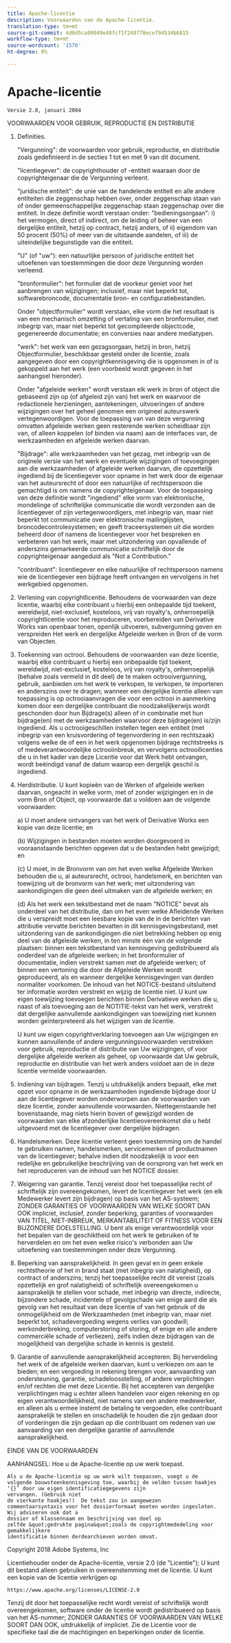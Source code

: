 ```yaml
---
title: Apache-licentie
description: Voorwaarden van de Apache-licentie.
translation-type: tm+mt
source-git-commit: 4d0d5ca99049e48fcf1f248f78ecef94534b6815
workflow-type: tm+mt
source-wordcount: '1576'
ht-degree: 0%

---
```



# Apache-licentie

    Versie 2.0, januari 2004
<!--                        https://www.apache.org/licenses/  -->

VOORWAARDEN VOOR GEBRUIK, REPRODUCTIE EN DISTRIBUTIE

1. Definities.

   &quot;Vergunning&quot;: de voorwaarden voor gebruik, reproductie,
en distributie zoals gedefinieerd in de secties 1 tot en met 9 van dit document.

   &quot;licentiegever&quot;: de copyrighthouder of -entiteit waaraan door
de copyrighteigenaar die de Vergunning verleent.

   &quot;juridische entiteit&quot;: de unie van de handelende entiteit en alle
andere entiteiten die zeggenschap hebben over, onder zeggenschap staan van of onder gemeenschappelijke zeggenschap staan
zeggenschap over die entiteit. In deze definitie wordt verstaan onder:
&quot;bedieningsorgaan&quot;: i) het vermogen, direct of indirect, om de
leiding of beheer van een dergelijke entiteit, hetzij op contract, hetzij
anders, of ii) eigendom van 50 procent (50%) of meer van de
uitstaande aandelen, of iii) de uiteindelijke begunstigde van die entiteit.

   &quot;U&quot; (of &quot;uw&quot;): een natuurlijke persoon of juridische entiteit
het uitoefenen van toestemmingen die door deze Vergunning worden verleend.

   &quot;bronformulier&quot;: het formulier dat de voorkeur geniet voor het aanbrengen van wijzigingen;
inclusief, maar niet beperkt tot, softwarebroncode, documentatie
bron- en configuratiebestanden.

   Onder &quot;objectformulier&quot; wordt verstaan, elke vorm die het resultaat is van een mechanisch
omzetting of vertaling van een bronformulier, met inbegrip van, maar
niet beperkt tot gecompileerde objectcode, gegenereerde documentatie;
en conversies naar andere mediatypen.

   &quot;werk&quot;: het werk van een gezagsorgaan, hetzij in bron, hetzij
Objectformulier, beschikbaar gesteld onder de licentie, zoals aangegeven door een
copyrightkennisgeving die is opgenomen in of is gekoppeld aan het werk
(een voorbeeld wordt gegeven in het aanhangsel hieronder).

   Onder &quot;afgeleide werken&quot; wordt verstaan elk werk in bron of object
die gebaseerd zijn op (of afgeleid zijn van) het werk en waarvoor de
redactionele herzieningen, aantekeningen, uitvoeringen of andere wijzigingen
over het geheel genomen een origineel auteurswerk vertegenwoordigen. Voor de toepassing van
van deze vergunning omvatten afgeleide werken geen resterende werken
scheidbaar zijn van, of alleen koppelen (of binden via naam) aan de interfaces van,
de werkzaamheden en afgeleide werken daarvan.

   &quot;Bijdrage&quot;: alle werkzaamheden van het gezag, met inbegrip van
de originele versie van het werk en eventuele wijzigingen of toevoegingen
aan die werkzaamheden of afgeleide werken daarvan, die opzettelijk
ingediend bij de licentiegever voor opname in het werk door de eigenaar van het auteursrecht
of door een natuurlijke of rechtspersoon die gemachtigd is om namens
de copyrighteigenaar. Voor de toepassing van deze definitie wordt &quot;ingediend&quot;
elke vorm van elektronische, mondelinge of schriftelijke communicatie die wordt verzonden
aan de licentiegever of zijn vertegenwoordigers, met inbegrip van, maar niet beperkt tot
communicatie over elektronische mailinglijsten, broncodecontrolesystemen;
en geeft traceersystemen uit die worden beheerd door of namens de
licentiegever voor het bespreken en verbeteren van het werk, maar
met uitzondering van opvallende of anderszins gemarkeerde communicatie
schriftelijk door de copyrighteigenaar aangeduid als &quot;Not a Contribution.&quot;

   &quot;contribuant&quot;: licentiegever en elke natuurlijke of rechtspersoon
namens wie de licentiegever een bijdrage heeft ontvangen en
vervolgens in het werkgebied opgenomen.

2. Verlening van copyrightlicentie. Behoudens de voorwaarden van
deze licentie, waarbij elke contribuant u hierbij een onbepaalde tijd toekent,
wereldwijd, niet-exclusief, kosteloos, vrij van royalty&#39;s, onherroepelijk
copyrightlicentie voor het reproduceren, voorbereiden van Derivative Works van
openbaar tonen, openlijk uitvoeren, subvergunning geven en verspreiden
Het werk en dergelijke Afgeleide werken in Bron of de vorm van Objecten.

3. Toekenning van octrooi. Behoudens de voorwaarden van
deze licentie, waarbij elke contribuant u hierbij een onbepaalde tijd toekent,
wereldwijd, niet-exclusief, kosteloos, vrij van royalty&#39;s, onherroepelijk
(behalve zoals vermeld in dit deel) de te maken octrooivergunning,
gebruik, aanbieden om het werk te verkopen, te verkopen, te importeren en anderszins over te dragen;
wanneer een dergelijke licentie alleen van toepassing is op octrooiaanvragen die voor een octrooi in aanmerking komen
door een dergelijke contribuant die noodzakelijkerwijs wordt geschonden door hun
Bijdrage(s) alleen of in combinatie met hun bijdrage(en)
met de werkzaamheden waarvoor deze bijdrage(en) is/zijn ingediend. Als u
octrooigeschillen instellen tegen een entiteit (met inbegrip van een
kruisvordering of tegenvordering in een rechtszaak) volgens welke de
of een in het werk opgenomen bijdrage rechtstreeks is
of medeverantwoordelijke octrooiinbreuk, en vervolgens octrooilicenties
die u in het kader van deze Licentie voor dat Werk hebt ontvangen, wordt beëindigd
vanaf de datum waarop een dergelijk geschil is ingediend.

4. Herdistributie. U kunt kopieën van de
Werken of afgeleide werken daarvan, ongeacht in welke vorm, met of zonder
wijzigingen en in de vorm Bron of Object, op voorwaarde dat u
voldoen aan de volgende voorwaarden:

   a) U moet andere ontvangers van het werk of
Derivative Works een kopie van deze licentie; en

   (b) Wijzigingen in bestanden moeten worden doorgevoerd in vooraanstaande berichten
opgeven dat u de bestanden hebt gewijzigd; en

   (c) U moet, in de Bronvorm van om het even welke Afgeleide Werken behouden
die u, al auteursrecht, octrooi, handelsmerk, en
berichten van toewijzing uit de bronvorm van het werk;
met uitzondering van aankondigingen die geen deel uitmaken van
de afgeleide werken; en

   (d) Als het werk een tekstbestand met de naam &quot;NOTICE&quot; bevat als onderdeel van het
distributie, dan om het even welke Afleidende Werken die u verspreidt moet
een leesbare kopie van de in de berichten van attributie vervatte berichten bevatten
in dit kennisgevingsbestand, met uitzondering van de aankondigingen die niet
betrekking hebben op enig deel van de afgeleide werken, in ten minste één
van de volgende plaatsen: binnen een tekstbestand van kennisgeving gedistribueerd
als onderdeel van de afgeleide werken; in het bronformulier of
documentatie, indien verstrekt samen met de afgeleide werken; of
binnen een vertoning die door de Afgeleide Werken wordt geproduceerd, als en
wanneer dergelijke kennisgevingen van derden normaliter voorkomen. De inhoud
van het NOTICE-bestand uitsluitend ter informatie worden verstrekt en
wijzig de licentie niet. U kunt uw eigen toewijzing toevoegen
berichten binnen Derivatieve werken die u, naast
of als toevoeging aan de NOTITIE-tekst van het werk, verstrekt
dat dergelijke aanvullende aankondigingen van toewijzing niet kunnen worden geïnterpreteerd
als het wijzigen van de licentie.

   U kunt uw eigen copyrightverklaring toevoegen aan Uw wijzigingen en
kunnen aanvullende of andere vergunningsvoorwaarden verstrekken
voor gebruik, reproductie of distributie van Uw wijzigingen, of
voor dergelijke afgeleide werken als geheel, op voorwaarde dat Uw gebruik,
reproductie en distributie van het werk anders voldoet aan
de in deze licentie vermelde voorwaarden.

5. Indiening van bijdragen. Tenzij u uitdrukkelijk anders bepaalt,
elke met opzet voor opname in de werkzaamheden ingediende bijdrage
door U aan de licentiegever worden onderworpen aan de voorwaarden van
deze licentie, zonder aanvullende voorwaarden.
Niettegenstaande het bovenstaande, mag niets hierin boven of gewijzigd worden
de voorwaarden van elke afzonderlijke licentieovereenkomst die u hebt uitgevoerd
met de licentiegever over dergelijke bijdragen.

6. Handelsmerken. Deze licentie verleent geen toestemming om de handel te gebruiken
namen, handelsmerken, servicemerken of productnamen van de licentiegever;
behalve indien dit noodzakelijk is voor een redelijke en gebruikelijke beschrijving van de
oorsprong van het werk en het reproduceren van de inhoud van het NOTICE dossier.

7. Weigering van garantie. Tenzij vereist door het toepasselijke recht of
schriftelijk zijn overeengekomen, levert de licentiegever het werk (en elk
Medewerker levert zijn bijdragen) op basis van het AS-systeem;
ZONDER GARANTIES OF VOORWAARDEN VAN WELKE SOORT DAN OOK
impliciet, inclusief, zonder beperking, garanties of voorwaarden
VAN TITEL, NIET-INBREUK, MERKANTABILITEIT OF FITNESS VOOR EEN
BIJZONDERE DOELSTELLING. U bent als enige verantwoordelijk voor het bepalen van de
geschiktheid om het werk te gebruiken of te herverdelen en om het even welke
risico&#39;s verbonden aan Uw uitoefening van toestemmingen onder deze Vergunning.

8. Beperking van aansprakelijkheid. In geen geval en in geen enkele rechtstheorie
of het in brand staat (met inbegrip van nalatigheid), op contract of anderszins;
tenzij het toepasselijke recht dit vereist (zoals opzettelijk en grof
nalatigheid) of schriftelijk overeengekomen
u aansprakelijk te stellen voor schade, met inbegrip van directe, indirecte, bijzondere schade,
incidentele of gevolgschade van enige aard die als gevolg van
het resultaat van deze licentie of van het gebruik of de onmogelijkheid om de
Werkzaamheden (met inbegrip van, maar niet beperkt tot, schadevergoeding wegens verlies van goodwill;
werkonderbreking, computerstoring of storing, of enige en alle
andere commerciële schade of verliezen), zelfs indien deze bijdragen
van de mogelijkheid van dergelijke schade in kennis is gesteld.

9. Garantie of aanvullende aansprakelijkheid accepteren. Bij herverdeling
het werk of de afgeleide werken daarvan, kunt u verkiezen om aan te bieden;
en een vergoeding in rekening brengen voor, aanvaarding van ondersteuning, garantie, schadeloosstelling,
of andere verplichtingen en/of rechten die met deze
Licentie. Bij het accepteren van dergelijke verplichtingen mag u echter alleen handelen
voor eigen rekening en op eigen verantwoordelijkheid, niet namens
van een andere medewerker, en alleen als u ermee instemt de betaling te vergoeden,
elke contribuant aansprakelijk te stellen en onschadelijk te houden
die zijn gedaan door of vorderingen die zijn gedaan op die contribuant om redenen
van uw aanvaarding van een dergelijke garantie of aanvullende aansprakelijkheid.

EINDE VAN DE VOORWAARDEN

AANHANGSEL: Hoe u de Apache-licentie op uw werk toepast.

    Als u de Apache-licentie op uw werk wilt toepassen, voegt u de 
    volgende bouwsteenkennisgeving toe, waarbij de velden tussen haakjes ‘{}’ door uw eigen identificatiegegevens zijn 
    vervangen. (Gebruik niet 
    de vierkante haakjes!)  De tekst zou in aangewezen 
    commentaarsyntaxis voor het dossierformaat moeten worden ingesloten. Wij adviseren ook dat a
    dossier of klassennaam en beschrijving van doel op 
    zelfde &quot;gedrukte pagina&quot;zoals de copyrightmededeling voor gemakkelijkere 
    identificatie binnen derdearchieven worden omvat.

Copyright 2018 Adobe Systems, Inc

Licentiehouder onder de Apache-licentie, versie 2.0 (de &quot;Licentie&quot;);
U kunt dit bestand alleen gebruiken in overeenstemming met de licentie.
U kunt een kopie van de licentie verkrijgen op

    https://www.apache.org/licenses/LICENSE-2.0

Tenzij dit door het toepasselijke recht wordt vereist of schriftelijk wordt overeengekomen, software
onder de licentie wordt gedistribueerd op basis van het AS-nummer;
ZONDER GARANTIES OF VOORWAARDEN VAN WELKE SOORT DAN OOK, uitdrukkelijk of impliciet.
Zie de Licentie voor de specifieke taal die de machtigingen en
beperkingen onder de licentie.
